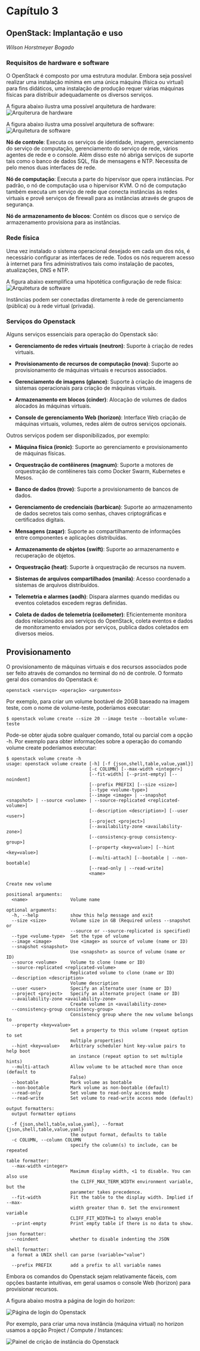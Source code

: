 # Capítulo 3

## OpenStack: Implantação e uso
*Wilson Horstmeyer Bogado*

### Requisitos de hardware e software

O OpenStack é composto por uma estrutura modular. Embora seja possível realizar uma instalação mínima em uma única máquina (física ou virtual) para fins didáticos, uma instalação de produção requer várias máquinas físicas para distribuir adequadamente os diversos serviços.

A figura abaixo ilustra uma possível arquitetura de hardware: ![Arquiterura de hardware](images/hwreqs.png)

A figura abaixo ilustra uma possível arquitetura de software: ![Arquitetura de software](images/swreqs.png)

**Nó de controle**: Executa os serviços de identidade, imagem, gerenciamento do serviço de computação, gerenciamento do serviço de rede, vários agentes de rede e o console. Além disso este nó abriga serviços de suporte tais como o banco de dados SQL, fila de mensagens e NTP. Necessita de pelo menos duas interfaces de rede.

**Nó de computação**: Executa a parte do hipervisor que opera instâncias. Por padrão, o nó de computação usa o hipervisor KVM. O nó de computação também executa um serviço de rede que conecta instâncias às redes virtuais e provê serviços de firewall para as instâncias através de grupos de segurança.

**Nó de armazenamento de blocos**: Contém os discos que o serviço de armazenamento provisiona para as instâncias.

### Rede física

Uma vez instalado o sistema operacional desejado em cada um dos nós, é necessário configurar as interfaces de rede. Todos os nós requerem acesso à internet para fins administrativos tais como instalação de pacotes, atualizações, DNS e NTP.

A figura abaixo exemplifica uma hipotética configuração de rede física: ![Arquitetura de software](images/nwlayout.png)

Instâncias podem ser conectadas diretamente à rede de gerenciamento (pública) ou à rede virtual (privada).

### Serviços do Openstack

Alguns serviços essenciais para operação do Openstack são:

* **Gerenciamento de redes virtuais (neutron)**: Suporte à criação de redes virtuais.

* **Provisionamento de recursos de computação (nova)**: Suporte ao provisionamento de máquinas virtuais e recursos associados.

* **Gerenciamento de imagens (glance)**: Suporte à criação de imagens de sistemas operacionais para criação de máquinas virtuais.

* **Armazenamento em blocos (cinder)**: Alocação de volumes de dados alocados às máquinas virtuais.

* **Console de gerenciamento Web (horizon)**: Interface Web criação de máquinas virtuais, volumes, redes além de outros serviços opcionais.


Outros serviços podem ser disponibilizados, por exemplo:

* **Máquina física (ironic)**: Suporte ao gerenciamento e provisionamento de máquinas físicas.
            
* **Orquestração de contêineres (magnum)**: Suporte a motores de orquestração de contêineres tais como Docker Swarm, Kubernetes e Mesos.

* **Banco de dados (trove)**: Suporte a provisionamento de bancos de dados.

* **Gerenciamento de credenciais (barbican)**: Suporte ao armazenamento de dados secretos tais como senhas, chaves criptográficas e certificados digitais.

* **Mensagens (zaqar)**: Suporte ao compartilhamento de informações entre componentes e aplicações distribuídas.
            
* **Armazenamento de objetos (swift)**: Suporte ao armazenamento e recuperação de objetos.

* **Orquestração (heat)**: Suporte à orquestração de recursos na nuvem.

* **Sistemas de arquivos compartilhados (manila)**: Acesso coordenado a sistemas de arquivos distribuídos.

* **Telemetria e alarmes (aodh)**: Dispara alarmes quando medidas ou eventos coletados excedem regras definidas.

* **Coleta de dados de telemetria (ceilometer)**: Eficientemente monitora dados relacionados aos serviços do OpenStack, coleta eventos e dados de monitoramento enviados por serviços, publica dados coletados em diversos meios.


## Provisionamento

O provisionamento de máquinas virtuais e dos recursos associados pode ser feito através de comandos no terminal do nó de controle. O formato geral dos comandos do Openstack é:

```
openstack <serviço> <operação> <argumentos>
```

Por exemplo, para criar um volume bootável de 20GB baseado na imagem teste, com o nome de volume-teste, poderíamos executar:

```
$ openstack volume create --size 20 --image teste --bootable volume-teste
```

Pode-se obter ajuda sobre qualquer comando, total ou parcial com a opção -h. Por exemplo para obter informações sobre a operação do comando volume create poderíamos executar:

```
$ openstack volume create -h
usage: openstack volume create [-h] [-f {json,shell,table,value,yaml}]
                               [-c COLUMN] [--max-width <integer>]
                               [--fit-width] [--print-empty] [--noindent]
                               [--prefix PREFIX] [--size <size>]
                               [--type <volume-type>]
                               [--image <image> | --snapshot <snapshot> | --source <volume> | --source-replicated <replicated-volume>]
                               [--description <description>] [--user <user>]
                               [--project <project>]
                               [--availability-zone <availability-zone>]
                               [--consistency-group consistency-group>]
                               [--property <key=value>] [--hint <key=value>]
                               [--multi-attach] [--bootable | --non-bootable]
                               [--read-only | --read-write]
                               <name>

Create new volume

positional arguments:
  <name>                Volume name

optional arguments:
  -h, --help            show this help message and exit
  --size <size>         Volume size in GB (Required unless --snapshot or
                        --source or --source-replicated is specified)
  --type <volume-type>  Set the type of volume
  --image <image>       Use <image> as source of volume (name or ID)
  --snapshot <snapshot>
                        Use <snapshot> as source of volume (name or ID)
  --source <volume>     Volume to clone (name or ID)
  --source-replicated <replicated-volume>
                        Replicated volume to clone (name or ID)
  --description <description>
                        Volume description
  --user <user>         Specify an alternate user (name or ID)
  --project <project>   Specify an alternate project (name or ID)
  --availability-zone <availability-zone>
                        Create volume in <availability-zone>
  --consistency-group consistency-group>
                        Consistency group where the new volume belongs to
  --property <key=value>
                        Set a property to this volume (repeat option to set
                        multiple properties)
  --hint <key=value>    Arbitrary scheduler hint key-value pairs to help boot
                        an instance (repeat option to set multiple hints)
  --multi-attach        Allow volume to be attached more than once (default to
                        False)
  --bootable            Mark volume as bootable
  --non-bootable        Mark volume as non-bootable (default)
  --read-only           Set volume to read-only access mode
  --read-write          Set volume to read-write access mode (default)

output formatters:
  output formatter options

  -f {json,shell,table,value,yaml}, --format {json,shell,table,value,yaml}
                        the output format, defaults to table
  -c COLUMN, --column COLUMN
                        specify the column(s) to include, can be repeated

table formatter:
  --max-width <integer>
                        Maximum display width, <1 to disable. You can also use
                        the CLIFF_MAX_TERM_WIDTH environment variable, but the
                        parameter takes precedence.
  --fit-width           Fit the table to the display width. Implied if --max-
                        width greater than 0. Set the environment variable
                        CLIFF_FIT_WIDTH=1 to always enable
  --print-empty         Print empty table if there is no data to show.

json formatter:
  --noindent            whether to disable indenting the JSON

shell formatter:
  a format a UNIX shell can parse (variable="value")

  --prefix PREFIX       add a prefix to all variable names
```

Embora os comandos do Openstack sejam relativamente fáceis, com opções bastante intuitivas, em geral usamos o console Web (horizon) para provisionar recursos.

A figura abaixo mostra a página de login do horizon:

![Página de login do Openstack](images/login.png)

Por exemplo, para criar uma nova instância (máquina virtual) no horizon usamos a opção Project / Compute / Instances:

![Painel de crição de instância do Openstack](images/launchinstance.png)
